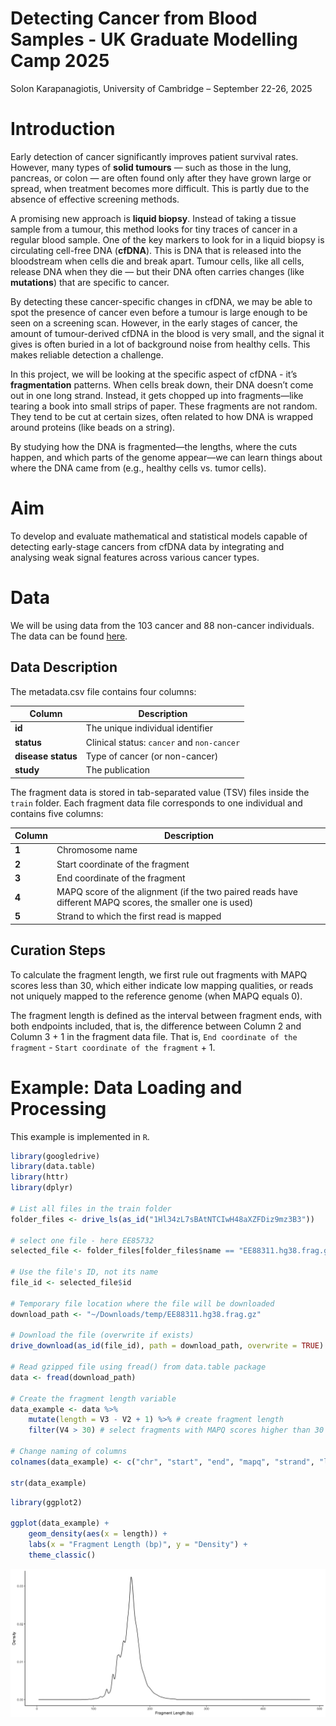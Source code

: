 Detecting Cancer from Blood Samples - UK Graduate Modelling Camp 2025
================
Solon Karapanagiotis, University of Cambridge –
September 22-26, 2025

# Introduction

Early detection of cancer significantly improves patient survival rates.
However, many types of **solid tumours** — such as those in the lung,
pancreas, or colon — are often found only after they have grown large or
spread, when treatment becomes more difficult. This is partly due to the
absence of effective screening methods.

A promising new approach is **liquid biopsy**. Instead of taking a
tissue sample from a tumour, this method looks for tiny traces of cancer
in a regular blood sample. One of the key markers to look for in a
liquid biopsy is circulating cell-free DNA (**cfDNA**). This is DNA that
is released into the bloodstream when cells die and break apart. Tumour
cells, like all cells, release DNA when they die — but their DNA often
carries changes (like **mutations**) that are specific to cancer.

By detecting these cancer-specific changes in cfDNA, we may be able to
spot the presence of cancer even before a tumour is large enough to be
seen on a screening scan. However, in the early stages of cancer, the
amount of tumour-derived cfDNA in the blood is very small, and the
signal it gives is often buried in a lot of background noise from
healthy cells. This makes reliable detection a challenge.

In this project, we will be looking at the specific aspect of cfDNA -
it’s **fragmentation** patterns. When cells break down, their DNA
doesn’t come out in one long strand. Instead, it gets chopped up into
fragments—like tearing a book into small strips of paper. These
fragments are not random. They tend to be cut at certain sizes, often
related to how DNA is wrapped around proteins (like beads on a string).

By studying how the DNA is fragmented—the lengths, where the cuts
happen, and which parts of the genome appear—we can learn things about
where the DNA came from (e.g., healthy cells vs. tumor cells).

# Aim

To develop and evaluate mathematical and statistical models capable of
detecting early-stage cancers from cfDNA data by integrating and
analysing weak signal features across various cancer types.

# Data

We will be using data from the 103 cancer and 88 non-cancer individuals.
The data can be found
[here](https://drive.google.com/drive/folders/17nnJX-qfDAGJuJuMQWL896kCPspfy0cL?usp=sharing).

## Data Description

The metadata.csv file contains four columns:

| Column             | Description                                |
|--------------------|--------------------------------------------|
| **id**             | The unique individual identifier           |
| **status**         | Clinical status: `cancer` and `non-cancer` |
| **disease status** | Type of cancer (or non-cancer)             |
| **study**          | The publication                            |

The fragment data is stored in tab-separated value (TSV) files inside
the `train` folder. Each fragment data file corresponds to one
individual and contains five columns:

| Column | Description |
|----|----|
| **1** | Chromosome name |
| **2** | Start coordinate of the fragment |
| **3** | End coordinate of the fragment |
| **4** | MAPQ score of the alignment (if the two paired reads have different MAPQ scores, the smaller one is used) |
| **5** | Strand to which the first read is mapped |

## Curation Steps

To calculate the fragment length, we first rule out fragments with MAPQ
scores less than 30, which either indicate low mapping qualities, or
reads not uniquely mapped to the reference genome (when MAPQ equals 0).

The fragment length is defined as the interval between fragment ends,
with both endpoints included, that is, the difference between Column 2
and Column 3 + 1 in the fragment data file. That is,
`End coordinate of the fragment` - `Start coordinate of the fragment` +
1.

# Example: Data Loading and Processing

This example is implemented in `R`.

``` r
library(googledrive)
library(data.table)
library(httr)
library(dplyr)

# List all files in the train folder
folder_files <- drive_ls(as_id("1Hl34zL7sBAtNTCIwH48aXZFDiz9mz3B3"))

# select one file - here EE85732
selected_file <- folder_files[folder_files$name == "EE88311.hg38.frag.gz", ]

# Use the file's ID, not its name
file_id <- selected_file$id

# Temporary file location where the file will be downloaded
download_path <- "~/Downloads/temp/EE88311.hg38.frag.gz"

# Download the file (overwrite if exists)
drive_download(as_id(file_id), path = download_path, overwrite = TRUE)

# Read gzipped file using fread() from data.table package
data <- fread(download_path)

# Create the fragment length variable
data_example <- data %>% 
    mutate(length = V3 - V2 + 1) %>% # create fragment length
    filter(V4 > 30) # select fragments with MAPQ scores higher than 30

# Change naming of columns
colnames(data_example) <- c("chr", "start", "end", "mapq", "strand", "length")

str(data_example)
```

``` r
library(ggplot2)

ggplot(data_example) +
    geom_density(aes(x = length)) +
    labs(x = "Fragment Length (bp)", y = "Density") +
    theme_classic()
```

<img src="figures/fragmentation_density.png" width="1051" />
